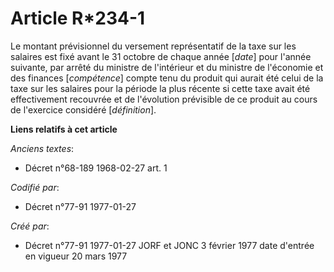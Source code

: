 # Article R*234-1

Le montant prévisionnel du versement représentatif de la taxe sur les salaires est fixé avant le 31 octobre de chaque année
[*date*] pour l'année suivante, par arrêté du ministre de l'intérieur et du ministre de l'économie et des finances
[*compétence*] compte tenu du produit qui aurait été celui de la taxe sur les salaires pour la période la plus récente si
cette taxe avait été effectivement recouvrée et de l'évolution prévisible de ce produit au cours de l'exercice considéré
[*définition*].

**Liens relatifs à cet article**

_Anciens textes_:

  - Décret n°68-189 1968-02-27 art. 1

_Codifié par_:

  - Décret n°77-91 1977-01-27

_Créé par_:

  - Décret n°77-91 1977-01-27 JORF et JONC 3 février 1977 date d'entrée en vigueur 20 mars 1977
